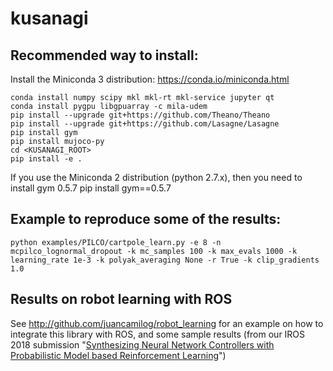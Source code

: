 # kusanagi

## Recommended way to install:

Install the Miniconda 3 distribution: https://conda.io/miniconda.html

    conda install numpy scipy mkl mkl-rt mkl-service jupyter qt
    conda install pygpu libgpuarray -c mila-udem
    pip install --upgrade git+https://github.com/Theano/Theano
    pip install --upgrade git+https://github.com/Lasagne/Lasagne
    pip install gym
    pip install mujoco-py
    cd <KUSANAGI_ROOT>
    pip install -e .

If you use the Miniconda 2 distribution (python 2.7.x), then you need to install gym 0.5.7
    pip install gym==0.5.7

## Example to reproduce some of the results:

    python examples/PILCO/cartpole_learn.py -e 8 -n mcpilco_lognormal_dropout -k mc_samples 100 -k max_evals 1000 -k learning_rate 1e-3 -k polyak_averaging None -r True -k clip_gradients 1.0

## Results on robot learning with ROS

See http://github.com/juancamilog/robot_learning for an example on how to integrate this library with ROS, and some sample results (from our IROS 2018 submission "[Synthesizing Neural Network Controllers with Probabilistic Model based Reinforcement Learning](http://www.cim.mcgill.ca/~gamboa/publications/iros_2018_model_based_rl.pdf)")
